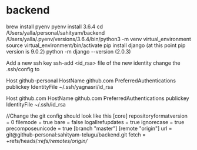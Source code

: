  # backend
brew install pyenv
pyenv install 3.6.4
cd /Users/yalla/personal/sahityam/backend
/Users/yalla/.pyenv/versions/3.6.4/bin/python3 -m venv virtual_environment
source virtual_environment/bin/activate
pip install django (at this point pip version is 9.0.2)
python -m django --version  (2.0.3)


Add a new ssh key
ssh-add <id_rsa> file of the new identity
change the .ssh/config to 

Host github-personal
        HostName github.com
        PreferredAuthentications publickey
        IdentityFile ~/.ssh/yagnasri/id_rsa

Host github.com
        HostName github.com
        PreferredAuthentications publickey
        IdentityFile ~/.ssh/id_rsa


//Change the git config should look like this
[core]
        repositoryformatversion = 0
        filemode = true
        bare = false
        logallrefupdates = true
        ignorecase = true
        precomposeunicode = true
[branch "master"]
[remote "origin"]
        url = git@github-personal:sahityam-telugu/backend.git
        fetch = +refs/heads/*:refs/remotes/origin/*
